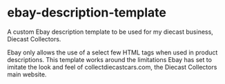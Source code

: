 # ebay-description-template
A custom Ebay description template to be used for my diecast business, Diecast Collectors.

Ebay only allows the use of a select few HTML tags when used in product descriptions.
This template works around the limitations Ebay has set to imitate the look and feel of collectdiecastcars.com, the Diecast Collectors main website.
